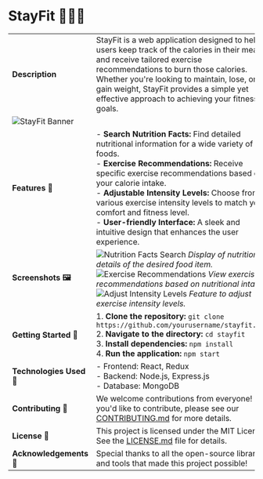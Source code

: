 # StayFit 🏋️‍♂️🍏

|           |                                                    |
|-----------|----------------------------------------------------|
| **Description** | StayFit is a web application designed to help users keep track of the calories in their meals and receive tailored exercise recommendations to burn those calories. Whether you're looking to maintain, lose, or gain weight, StayFit provides a simple yet effective approach to achieving your fitness goals. |
| ![StayFit Banner](./path/to/banner_image.png) | |
| **Features 🌟** | - **Search Nutrition Facts:** Find detailed nutritional information for a wide variety of foods. <br> - **Exercise Recommendations:** Receive specific exercise recommendations based on your calorie intake. <br> - **Adjustable Intensity Levels:** Choose from various exercise intensity levels to match your comfort and fitness level. <br> - **User-friendly Interface:** A sleek and intuitive design that enhances the user experience. |
| **Screenshots 🖼️** | ![Nutrition Facts Search](./path/to/screenshot1.png) *Display of nutritional details of the desired food item.* <br> ![Exercise Recommendations](./path/to/screenshot2.png) *View exercise recommendations based on nutritional intake.* <br> ![Adjust Intensity Levels](./path/to/screenshot3.png) *Feature to adjust exercise intensity levels.* |
| **Getting Started 🚀** | 1. **Clone the repository:** `git clone https://github.com/yourusername/stayfit.git` <br> 2. **Navigate to the directory:** `cd stayfit` <br> 3. **Install dependencies:** `npm install` <br> 4. **Run the application:** `npm start` |
| **Technologies Used 💼** | - Frontend: React, Redux <br> - Backend: Node.js, Express.js <br> - Database: MongoDB |
| **Contributing 🤝** | We welcome contributions from everyone! If you'd like to contribute, please see our [CONTRIBUTING.md](./CONTRIBUTING.md) for more details. |
| **License 📜** | This project is licensed under the MIT License. See the [LICENSE.md](./LICENSE.md) file for details. |
| **Acknowledgements 👏** | Special thanks to all the open-source libraries and tools that made this project possible! |


